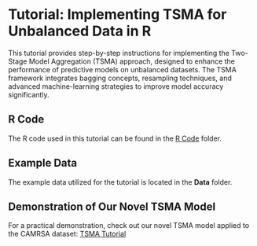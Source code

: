 # Tutorial: Implementing TSMA for Unbalanced Data in R
This tutorial provides step-by-step instructions for implementing the Two-Stage Model Aggregation (TSMA) approach, designed to enhance the performance of predictive models on unbalanced datasets. The TSMA framework integrates bagging concepts, resampling techniques, and advanced machine-learning strategies to improve model accuracy significantly.

## R Code
The R code used in this tutorial can be found in the [R Code](https://github.com/lim648/lim648.github.io/tree/main/R%20Code) folder.

## Example Data
The example data utilized for the tutorial is located in the **Data** folder.

## Demonstration of Our Novel TSMA Model
For a practical demonstration, check out our novel TSMA model applied to the CAMRSA dataset:
[TSMA Tutorial](https://lim648.github.io/TSMA_Tutorial.html)


